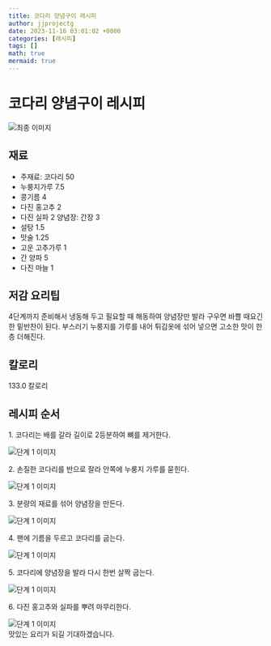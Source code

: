 ```yaml
---
title: 코다리 양념구이 레시피
author: jjprojectg
date: 2023-11-16 03:01:02 +0000
categories: [레시피]
tags: []
math: true
mermaid: true
---
```

<meta name="og:type" content="website"/>
<meta charset="UTF-8"/>
<div class="header">
  <h1>코다리 양념구이 레시피</h1>
</div>

<div class="container my-4">
  <div class="row">
    <div class="col-12 col-md-6">
      <div class="recipe-image">
        <img src="http://www.foodsafetykorea.go.kr/uploadimg/20141118/20141118102018_1416273618224.jpg" class="step-image" alt="최종 이미지"/>
      </div>
    </div>
    <div class="col-12 col-md-6">
      <div class="ingredients">
        <h2>재료</h2>
        <ul class="card">
          <li> 주재료: 코다리 50 </li>
          <li>  누룽지가루 7.5 </li>
          <li>  콩기름 4 </li>
          <li>  다진 홍고추 2 </li>
          <li>  다진 실파 2 양념장: 간장 3 </li>
          <li>  설탕 1.5 </li>
          <li>  맛술 1.25 </li>
          <li>  고운 고추가루 1 </li>
          <li>  간 양파 5 </li>
          <li>  다진 마늘 1 </li>
</ul>
      </div>
    </div>
    <div class="col-12 col-md-6">
      <div class="ingredients">
        <h2>저감 요리팁</h2>
        <div class="card"> 
          <p>
            4단계까지 준비해서 냉동해 두고 필요할 때 해동하여 양념장만 발라 구우면 바쁠 때요긴한 밑반찬이 된다. 부스러기 누룽지를 가루를 내어 튀김옷에 섞어 넣으면 고소한 맛이 한층 더해진다.
          </p>
        </div>
      </div>
      <div class="ingredients">
        <h2>칼로리</h2>
        <div class="card"> 
          <p>
            133.0 칼로리
          </p>
        </div>
      </div>
    </div>
  </div>

  <h2 class="my-4">레시피 순서</h2>
  <div class="card recipe-card">
    <div class="card-body recipe-step">
      <p class="card-text step-description">1. 코다리는 배를 갈라 길이로 2등분하여 뼈를 제거한다.</p>
      <img src="http://www.foodsafetykorea.go.kr/uploadimg/cook/753-1.jpg" alt="단계 1 이미지" class="step-image"/>
    </div>
  </div>
  <div class="card recipe-card">
    <div class="card-body recipe-step">
      <p class="card-text step-description">2. 손질한 코다리를 반으로 잘라 안쪽에 누룽지 가루를 묻힌다.</p>
      <img src="http://www.foodsafetykorea.go.kr/uploadimg/cook/753-2.jpg" alt="단계 1 이미지" class="step-image"/>
    </div>
  </div>
  <div class="card recipe-card">
    <div class="card-body recipe-step">
      <p class="card-text step-description">3. 분량의 재료를 섞어 양념장을 만든다.</p>
      <img src="http://www.foodsafetykorea.go.kr/uploadimg/cook/753-3.jpg" alt="단계 1 이미지" class="step-image"/>
    </div>
  </div>
  <div class="card recipe-card">
    <div class="card-body recipe-step">
      <p class="card-text step-description">4. 팬에 기름을 두르고 코다리를 굽는다.</p>
      <img src="http://www.foodsafetykorea.go.kr/uploadimg/cook/753-4.jpg" alt="단계 1 이미지" class="step-image"/>
    </div>
  </div>
  <div class="card recipe-card">
    <div class="card-body recipe-step">
      <p class="card-text step-description">5. 코다리에 양념장을 발라 다시 한번 살짝 굽는다.</p>
      <img src="http://www.foodsafetykorea.go.kr/uploadimg/cook/753-5.jpg" alt="단계 1 이미지" class="step-image"/>
    </div>
  </div>
  <div class="card recipe-card">
    <div class="card-body recipe-step">
      <p class="card-text step-description">6. 다진 홍고추와 실파를 뿌려 마무리한다.</p>
      <img src="http://www.foodsafetykorea.go.kr/uploadimg/cook/753-6.jpg" alt="단계 1 이미지" class="step-image"/>
    </div>
  </div>

</div>
맛있는 요리가 되길 기대하겠습니다.
